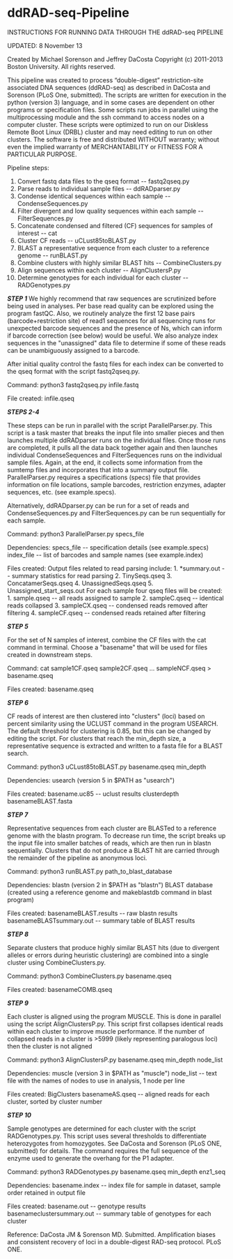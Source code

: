 ddRAD-seq-Pipeline
==================

INSTRUCTIONS FOR RUNNING DATA THROUGH THE ddRAD-seq PIPELINE

UPDATED: 8 November 13

Created by Michael Sorenson and Jeffrey DaCosta
Copyright (c) 2011-2013 Boston University. All rights reserved.

This pipeline was created to process “double-digest” restriction-site associated DNA sequences
(ddRAD-seq) as described in DaCosta and Sorenson (PLoS One, submitted). The scripts are written for
execution in the python (version 3) language, and in some cases are dependent on other programs or
specification files. Some scripts run jobs in parallel using the multiprocessing module and the ssh
command to access nodes on a computer cluster. These scripts were optimized to run on our Diskless
Remote Boot Linux (DRBL) cluster and may need editing to run on other clusters. The software is free
and distributed WITHOUT warranty; without even the implied warranty of MERCHANTABILITY or FITNESS
FOR A PARTICULAR PURPOSE.

Pipeline steps:
1. Convert fastq data files to the qseq format -- fastq2qseq.py
2. Parse reads to individual sample files -- ddRADparser.py
3. Condense identical sequences within each sample -- CondenseSequences.py
4. Filter divergent and low quality sequences within each sample -- FilterSequences.py
5. Concatenate condensed and filtered (CF) sequences for samples of interest -- cat
6. Cluster CF reads -- uCLust85toBLAST.py
7. BLAST a representative sequence from each cluster to a reference genome -- runBLAST.py
8. Combine clusters with highly similar BLAST hits -- CombineClusters.py
9. Align sequences within each cluster -- AlignClustersP.py
10. Determine genotypes for each individual for each cluster -- RADGenotypes.py


***STEP 1***
We highly recommend that raw sequences are scrutinized before being used in analyses. Per
base read quality can be explored using the program fastQC. Also, we routinely analyze the first 12
base pairs (barcode+restriction site) of read1 sequences for all sequencing runs for unexpected
barcode sequences and the presence of Ns, which can inform if barcode correction (see below) would
be useful. We also analyze index sequences in the "unassigned" data file to determine if some of
these reads can be unambiguously assigned to a barcode.

After initial quality control the fastq files for each index can be converted to the qseq format
with the script fastq2qseq.py.

Command:
python3 fastq2qseq.py infile.fastq

File created:
infile.qseq


***STEPS 2-4***

These steps can be run in parallel with the script ParallelParser.py. This script is a task master
that breaks the input file into smaller pieces and then launches multiple ddRADparser runs on the
individual files. Once those runs are completed, it pulls all the data back together again and then
launches individual CondenseSequences and FilterSequences runs on the individual sample files.
Again, at the end, it collects some information from the sumtemp files and incorporates that into a
summary output file. ParallelParser.py requires a specifications (specs) file that provides
information on file locations, sample barcodes, restriction enzymes, adapter sequences, etc. (see
example.specs).

Alternatively, ddRADparser.py can be run for a set of reads and CondenseSequences.py and
FilterSequences.py can be run sequentially for each sample.

Command:
python3 ParallelParser.py specs_file

Dependencies:
specs_file -- specification details (see example.specs)
index_file -- list of barcodes and sample names (see example.index)

Files created:
Output files related to read parsing include:
	1. *summary.out -- summary statistics for read parsing
	2. TinySeqs.qseq
	3. ConcatamerSeqs.qseq
	4. UnassignedSeqs.qseq
	5. Unassigned_start_seqs.out
For each sample four qseq files will be created:
	1. sample.qseq -- all reads assigned to sample
	2. sampleC.qseq -- identical reads collapsed
	3. sampleCX.qseq -- condensed reads removed after filtering
	4. sampleCF.qseq -- condensed reads retained after filtering


***STEP 5***

For the set of N samples of interest, combine the CF files with the cat command in terminal. Choose
a "basename" that will be used for files created in downstream steps.

Command:
cat sample1CF.qseq sample2CF.qseq ... sampleNCF.qseq > basename.qseq

Files created:
basename.qseq


***STEP 6***

CF reads of interest are then clustered into "clusters" (loci) based on percent similarity using the
UCLUST command in the program USEARCH. The default threshold for clustering is 0.85, but this can be
changed by editing the script. For clusters that reach the min_depth size, a representative sequence
is extracted and written to a fasta file for a BLAST search.

Command:
python3 uCLust85toBLAST.py basename.qseq min_depth

Dependencies:
usearch (version 5 in $PATH as "usearch")

Files created:
basename.uc85 -- uclust results
clusterdepth
basenameBLAST.fasta


***STEP 7***

Representative sequences from each cluster are BLASTed to a reference genome with the blastn
program. To decrease run time, the script breaks up the input file into smaller batches of reads,
which are then run in blastn sequentially. Clusters that do not produce a BLAST hit are carried
through the remainder of the pipeline as anonymous loci.

Command:
python3 runBLAST.py path_to_blast_database

Dependencies:
blastn (version 2 in $PATH as "blastn")
BLAST database (created using a reference genome and makeblastdb command in blast program)

Files created:
basenameBLAST.results -- raw blastn results
basenameBLASTsummary.out -- summary table of BLAST results


***STEP 8***

Separate clusters that produce highly similar BLAST hits (due to divergent alleles or errors during
heuristic clustering) are combined into a single cluster using CombineClusters.py.

Command:
python3 CombineClusters.py basename.qseq

Files created:
basenameCOMB.qseq


***STEP 9***

Each cluster is aligned using the program MUSCLE. This is done in parallel using the script
AlignClustersP.py. This script first collapses identical reads within each cluster to improve muscle
performance. If the number of collapsed reads in a cluster is >5999 (likely representing paralogous
loci) then the cluster is not aligned

Command:
python3 AlignClustersP.py basename.qseq min_depth node_list

Dependencies:
muscle (version 3 in $PATH as "muscle")
node_list -- text file with the names of nodes to use in analysis, 1 node per line

Files created:
BigClusters
basenameAS.qseq -- aligned reads for each cluster, sorted by cluster number


***STEP 10***

Sample genotypes are determined for each cluster with the script RADGenotypes.py. This script uses
several thresholds to differentiate heterozygotes from homozygotes. See DaCosta and Sorenson (PLoS
ONE, submitted) for details. The command requires the full sequence of the enzyme used to generate
the overhang for the P1 adapter.

Command:
python3 RADGenotypes.py basename.qseq min_depth enz1_seq

Dependencies:
basename.index -- index file for sample in dataset, sample order retained in output file

Files created:
basename.out -- genotype results
basenameclustersummary.out -- summary table of genotypes for each cluster


Reference:
DaCosta JM & Sorenson MD. Submitted. Amplification biases and consistent recovery of loci in a
double-digest RAD-seq protocol. PLoS ONE.
